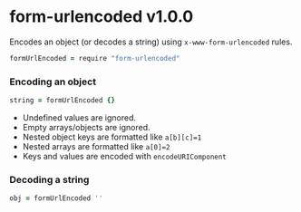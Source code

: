 
# form-urlencoded v1.0.0

Encodes an object (or decodes a string) using `x-www-form-urlencoded` rules.

```coffee
formUrlEncoded = require "form-urlencoded"
```

### Encoding an object

```coffee
string = formUrlEncoded {}
```

- Undefined values are ignored.
- Empty arrays/objects are ignored.
- Nested object keys are formatted like `a[b][c]=1`
- Nested arrays are formatted like `a[0]=2`
- Keys and values are encoded with `encodeURIComponent`

### Decoding a string

```coffee
obj = formUrlEncoded ''
```
